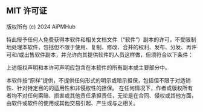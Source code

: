 ## MIT 许可证

版权所有 (c) 2024 AiPMHub

特此授予任何人免费获得本软件和相关文档文件（“软件”）副本的许可，不受限制地处理本软件，包括但不限于使用、复制、修改、合并的权利、发布、分发、再许可和/或出售软件副本，并允许向其提供软件的人员这样做，但须符合以下条件：

上述版权声明和本许可声明应包含在本软件的所有副本或主要部分中。

本软件按“原样”提供，不提供任何形式的明示或暗示担保，包括但不限于对适销性、针对特定目的的适用性和非侵权性的担保。 在任何情况下，作者或版权所有者均不对任何索赔、损害或其他责任承担责任，无论是在合同、侵权或其他方面，由软件或软件的使用或其他交易引起、产生或与之相关。
